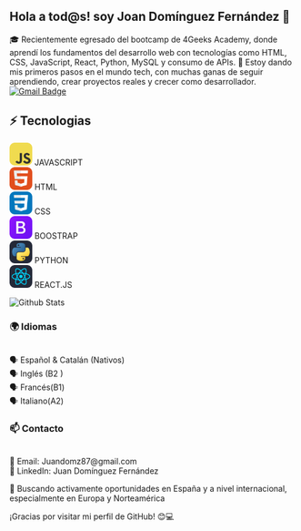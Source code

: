 ## Hola a tod@s! soy Joan Domínguez Fernández 👋
🎓 Recientemente egresado del bootcamp de 4Geeks Academy, donde aprendí los fundamentos del desarrollo web con tecnologías como HTML, CSS, JavaScript, React, Python, MySQL y consumo de APIs.
🚀 Estoy dando mis primeros pasos en el mundo tech, con muchas ganas de seguir aprendiendo, crear proyectos reales y crecer como desarrollador. <br>
[![Gmail Badge](https://img.shields.io/badge/-juandomz87@gmail.com-c14438?style=flat-square&logo=Gmail&logoColor=white&link=mailto:kanna6501@gmail.com)](mailto:kanna6501@gmail.com)


## ⚡ Tecnologias
<img src="https://github.com/tandpfun/skill-icons/raw/main/icons/JavaScript.svg" width="40" height="40" alt="JavaScript Icon" /> JAVASCRIPT  <br>
<img src="https://github.com/tandpfun/skill-icons/raw/main/icons/HTML.svg" alt="HTML" width="40"/> HTML <br>
<img src="https://raw.githubusercontent.com/tandpfun/skill-icons/main/icons/CSS.svg" alt="CSS" width="40" height="40"/> CSS <br>
<img src="https://raw.githubusercontent.com/tandpfun/skill-icons/main/icons/Bootstrap.svg" width="40" height="40" alt="Bootstrap Icon"/> BOOSTRAP <br>
<img src="https://raw.githubusercontent.com/tandpfun/skill-icons/main/icons/Python-Dark.svg" width="40" height="40" alt="Python" /> PYTHON <br>
<img src="https://github.com/tandpfun/skill-icons/raw/main/icons/React-Dark.svg" width="40" height="40" alt="React" /> REACT.JS <br>



![Github Stats](https://github-readme-stats.vercel.app/api?username=juandomz91&count_private=true&show_icons=true&include_all_commits=true)

<h3>🌍 Idiomas</h3> <br>
🗣 Español & Catalán (Nativos) <br>
🗣 Inglés (B2 ) <br>
🗣 Francés(B1) <br>
🗣 Italiano(A2) <br>


<h3>📫 Contacto </h3> <br>
📩 Email: Juandomz87@gmail.com <br>
🔗 LinkedIn: Juan Domínguez Fernández <br>


🚀 Buscando activamente oportunidades en España y a nivel internacional, especialmente en Europa y Norteamérica

¡Gracias por visitar mi perfil de GitHub! 😊💻


<!--
**Juandomz91/Juandomz91** is a ✨ _special_ ✨ repository because its `README.md` (this file) appears on your GitHub profile.

Here are some ideas to get you started:

- 🔭 I’m currently working on ...
- 🌱 I’m currently learning ...
- 👯 I’m looking to collaborate on ...
- 🤔 I’m looking for help with ...
- 💬 Ask me about ...
- 📫 How to reach me: ...
- 😄 Pronouns: ...
- ⚡ Fun fact: ...
-->
